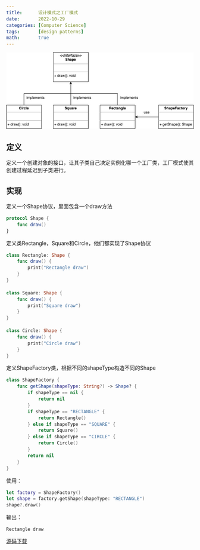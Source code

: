 ```yaml
---
title:      设计模式之工厂模式
date:       2022-10-29
categories: [Computer Science]
tags:       [design patterns]
math:       true
---
```


![Factory](/assets/post-img/cs/Factory.jpg)

## 定义
定义一个创建对象的接口，让其子类自己决定实例化哪一个工厂类，工厂模式使其创建过程延迟到子类进行。

## 实现
定义一个Shape协议，里面包含一个draw方法
```swift
protocol Shape {
    func draw()
}
```

定义类Rectangle，Square和Circle，他们都实现了Shape协议
```swift
class Rectangle: Shape {
    func draw() {
        print("Rectangle draw")
    }
}

class Square: Shape {
    func draw() {
        print("Square draw")
    }
}

class Circle: Shape {
    func draw() {
        print("Circle draw")
    }
}
```

定义ShapeFactory类，根据不同的shapeType构造不同的Shape
```swift
class ShapeFactory {
    func getShape(shapeType: String?) -> Shape? {
        if shapeType == nil {
            return nil
        }
        if shapeType == "RECTANGLE" {
            return Rectangle()
        } else if shapeType == "SQUARE" {
            return Square()
        } else if shapeType == "CIRCLE" {
            return Circle()
        }
        return nil
    }
}
```

使用：
```swift
let factory = ShapeFactory()
let shape = factory.getShape(shapeType: "RECTANGLE")
shape?.draw()
```

输出：

```
Rectangle draw
```   

[源码下载](https://github.com/xiongxiongjiang/swift-design-patterns)